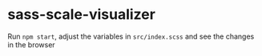 # sass-scale-visualizer

Run `npm start`, adjust the variables in `src/index.scss` and see the changes in the browser